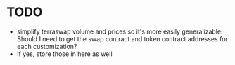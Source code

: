 # TODO

- simplify terraswap volume and prices so it's more easily generalizable. Should I need to get the swap contract and token contract addresses for each customization?
 - if yes, store those in here as well
